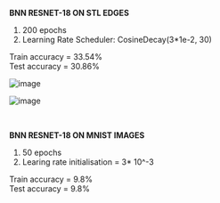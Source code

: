 **BNN RESNET-18 ON STL EDGES**

1. 200 epochs
2. Learning Rate Scheduler: CosineDecay(3*1e-2, 30) </br>

Train accuracy = 33.54% </br>
Test accuracy = 30.86% </br>

![image](https://user-images.githubusercontent.com/65457437/144242624-55498085-7a1b-4b76-a17b-c26fe5a91bc8.png)

![image](https://user-images.githubusercontent.com/65457437/144242677-450898ed-bbd9-427b-9777-ee7a67178e7d.png)

</br>


**BNN RESNET-18 ON MNIST IMAGES**

1. 50 epochs
2. Learing rate initialisation = 3* 10^-3 </br>

Train accuracy = 9.8%</br>
Test accuracy = 9.8%
